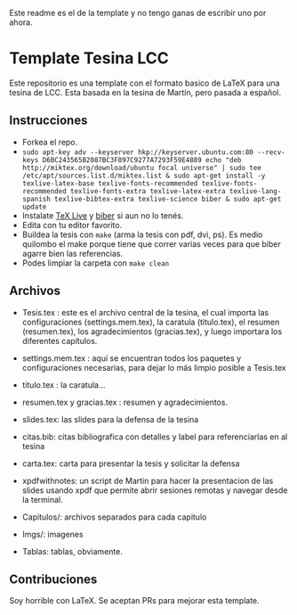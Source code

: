 Este readme es el de la template y no tengo ganas de escribir uno por ahora.

# Template Tesina LCC

Este repositorio es una template con el formato basico de LaTeX para una tesina de LCC. Esta basada en la tesina de Martín, pero pasada a español.

## Instrucciones

- Forkea el repo.
- `sudo apt-key adv --keyserver hkp://keyserver.ubuntu.com:80 --recv-keys D6BC243565B2087BC3F897C9277A7293F59E4889 echo "deb http://miktex.org/download/ubuntu focal universe" | sudo tee /etc/apt/sources.list.d/miktex.list & sudo apt-get install -y texlive-latex-base texlive-fonts-recommended texlive-fonts-recommended texlive-fonts-extra texlive-latex-extra texlive-lang-spanish texlive-bibtex-extra texlive-science biber & sudo apt-get update`
- Instalate [TeX Live](http://tug.org/texlive/) y [biber](http://biblatex-biber.sourceforge.net/) si aun no lo tenés.
- Edita con tu editor favorito.
- Buildea la tesis con `make` (arma la tesis con pdf, dvi, ps). Es medio quilombo el make porque tiene que correr varias veces para que biber agarre bien las referencias.
- Podes limpiar la carpeta con `make clean`

## Archivos

- Tesis.tex : este es el archivo central de la tesina, el cual importa las configuraciones (settings.mem.tex), la caratula (titulo.tex), el resumen (resumen.tex), los agradecimientos (gracias.tex),
y luego importara los diferentes capítulos.

- settings.mem.tex : aquí se encuentran todos los paquetes y configuraciones necesarias, para dejar lo más limpio posible a Tesis.tex

- titulo.tex : la caratula...

- resumen.tex y gracias.tex : resumen y agradecimientos.

- slides.tex: las slides para la defensa de la tesina

- citas.bib: citas bibliografica con detalles y label para referenciarlas en al tesina

- carta.tex: carta para presentar la tesis y solicitar la defensa

- xpdfwithnotes: un script de Martin para hacer la presentacion de las slides usando xpdf que permite abrir sesiones remotas y navegar desde la terminal.

- Capitulos/: archivos separados para cada capitulo

- Imgs/: imagenes

- Tablas: tablas, obviamente.

## Contribuciones

Soy horrible con LaTeX. Se aceptan PRs para mejorar esta template.
